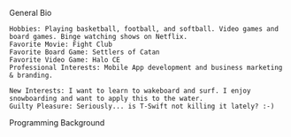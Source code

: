 General Bio

	Hobbies: Playing basketball, football, and softball. Video games and board games. Binge watching shows on Netflix. 
	Favorite Movie: Fight Club
	Favorite Board Game: Settlers of Catan
	Favorite Video Game: Halo CE
	Professional Interests: Mobile App development and business marketing & branding.
	
	New Interests: I want to learn to wakeboard and surf. I enjoy snowboarding and want to apply this to the water.
	Guilty Pleasure: Seriously... is T-Swift not killing it lately? :-)
	
Programming Background


